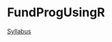 # FundProgUsingR
<a href="https://qfcatmsu.github.io/FundProgUsingR/lessons/0-00_IntroductionAndSyllabus.html">Syllabus</a>
